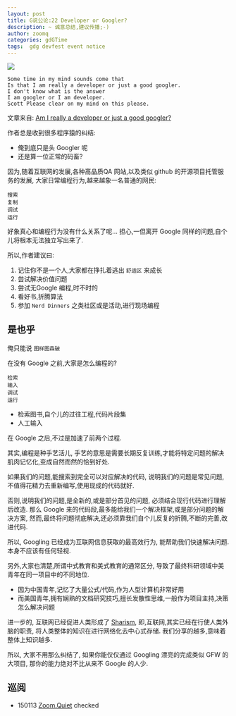 ```yaml
---
layout: post
title: G说公论:22 Developer or Googler?
description: ~ 诚意总结,建议传播;-)
author: zoomq
categories: gdGTime
tags:  gdg devfest event notice
---
```



![](http://devrel.qiniudn.com/data/20140414123057/swim_41dc9701-1270-4b74-8f4b-1ad1ed1fc795.jpg)

    Some time in my mind sounds come that 
    Is that I am really a developer or just a good googler. 
    I don't know what is the answer 
    I am googler or I am developer. 
    Scott Please clear on my mind on this please.

<!--more-->

文章来自:
[Am I really a developer or just a good googler?](http://www.hanselman.com/blog/AmIReallyADeveloperOrJustAGoodGoogler.aspx)

作者总是收到很多程序猿的纠结:

- 俺到底只是头 Googler 呢
- 还是算一位正常的码畜?

因为,随着互联网的发展,各种髙品质QA 网站,以及类似 github 的开源项目托管服务的发展,
大家日常编程行为,越来越象一名普通的网民:

    搜索
    复制
    调试
    运行

好象真心和编程行为没有什么关系了呢...
担心,一但离开 Google 同样的问题,自个儿将根本无法独立写出来了.

所以,作者建议曰:

1. 记住你不是一个人,大家都在挣扎着逃出 `舒适区` 来成长
2. 尝试解决价值问题
3. 尝试无Google 编程,时不时的
4. 看好书,折腾算法
5. 参加 `Nerd Dinners` 之类社区或是活动,进行现场编程

## 是也乎

俺只能说 `图样图森破`

在没有 Google 之前,大家是怎么编程的?

    检索
    输入
    调试
    运行


- 检索图书,自个儿的过往工程,代码片段集
- 人工输入

在 Google 之后,不过是加速了前两个过程.

其实,编程是种手艺活儿,
手艺的意思是需要长期反复训练,才能将特定问题的解决肌肉记忆化,变成自然而然的恰到好处.

如果我们的问题,能搜索到完全可以对应解决的代码,
说明我们的问题是常见问题,不值得花精力去重新编写,使用现成的代码就好.

否则,说明我们的问题,是全新的,或是部分首见的问题,
必须结合现行代码进行理解后改造.
那么 Google 来的代码段,最多能给我们一个解决框架,或是部分问题的解决方案,
然而,最终将问题彻底解决,还必须靠我们自个儿反复的折腾,不断的完善,改进代码.

所以, Googling 已经成为互联网信息获取的最高效行为,
能帮助我们快速解决问题. 本身不应该有任何轻视.

另外,大家也清楚,所谓中式教育和美式教育的通常区分,
导致了最终科研领域中美青年在同一项目中的不同地位.

- 因为中国青年,记忆了大量公式/代码,作为人型计算机非常好用
- 而美国青年,拥有娴熟的文档研究技巧,擅长发散性思维,一般作为项目主持,决策怎么解决问题

进一步的, 互联网已经促进人类形成了 [Sharism](http://en.wikipedia.org/wiki/Sharism),
即,互联网,其实已经在行使人类外脑的职责,
将人类整体的知识在进行网络化去中心式存储.
我们分享的越多,意味着整体上知识越多.

所以, 大家不用那么纠结了,
如果你能仅仅通过 Googling 漂亮的完成类似 GFW 的大项目,
那你的能力绝对不比从来不 Google 的人少.





## 巡阅
- 150113 [Zoom.Quiet](http://zoomquiet.io/) checked




